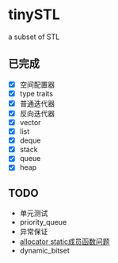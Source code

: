 # tinySTL
a subset of STL

## 已完成

- [x] 空间配置器
- [x] type traits
- [x] 普通迭代器
- [x] 反向迭代器
- [x] vector
- [x] list
- [x] deque
- [x] stack
- [x] queue
- [x] heap

## TODO

- 单元测试
- priority_queue
- 异常保证
- [allocator static成员函数问题](https://www.zhihu.com/question/53085291/answer/133516400)
- dynamic_bitset
